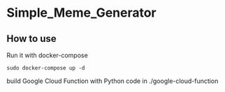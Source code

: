 # Simple_Meme_Generator

## How to use

Run it with docker-compose

``` shell
sudo docker-compose up -d
```

build Google Cloud Function with Python code in ./google-cloud-function  
